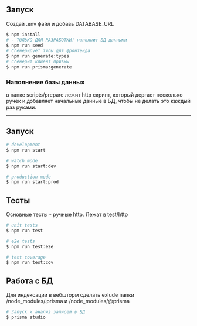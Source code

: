 
## Запуск

Создай .env файл и добавь DATABASE_URL
```bash
$ npm install
# - ТОЛЬКО ДЛЯ РАЗРАБОТКИ! наполнит БД данными
$ npm run seed 
# Сгенерирует типы для фронтенда
$ npm run generate:types
# сгенерит клиент призмы
$ npm run prisma:generate

```





### Наполнение базы данных
в папке scripts/prepare лежит http скрипт, который дергает несколько ручек и добавляет начальные данные в БД, чтобы не делать это каждый раз руками.

-----

## Запуск

```bash
# development
$ npm run start

# watch mode
$ npm run start:dev

# production mode
$ npm run start:prod
```

## Тесты
Основные тесты - ручные http. Лежат в test/http

```bash
# unit tests
$ npm run test

# e2e tests
$ npm run test:e2e

# test coverage
$ npm run test:cov
```

## Работа с БД

Для индексации в вебшторм сделать exlude папки /node_modules/.prisma и /node_modules/@prisma

```bash
# Запуск и анализ записей в БД
$ prisma studio
```
